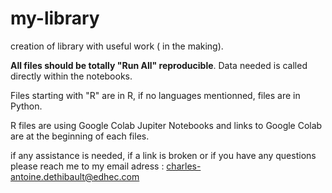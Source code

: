 # my-library

creation of library with useful work ( in the making).

**All files should be totally "Run All" reproducible**. Data needed is called directly within the notebooks.

Files starting with "R" are in R, if no languages mentionned, files are in Python.

R files are using Google Colab Jupiter Notebooks and links to Google Colab are at the beginning of each files.

if any assistance is needed, if a link is broken or if you have any questions please reach me to my email adress : charles-antoine.dethibault@edhec.com
